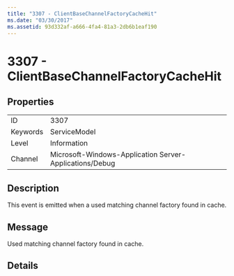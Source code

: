 ```yaml
---
title: "3307 - ClientBaseChannelFactoryCacheHit"
ms.date: "03/30/2017"
ms.assetid: 93d332af-a666-4fa4-81a3-2db6b1eaf190
---
```

# 3307 - ClientBaseChannelFactoryCacheHit
## Properties  
  
|||  
|-|-|  
|ID|3307|  
|Keywords|ServiceModel|  
|Level|Information|  
|Channel|Microsoft-Windows-Application Server-Applications/Debug|  
  
## Description  
 This event is emitted when a used matching channel factory found in cache.  
  
## Message  
 Used matching channel factory found in cache.  
  
## Details
